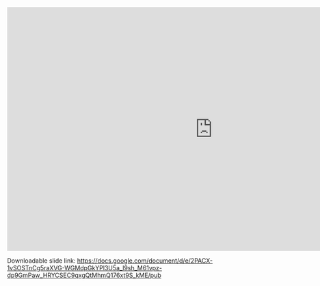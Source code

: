 <iframe frameborder="0" width="960" height="569" allowfullscreen="true" mozallowfullscreen="true" webkitallowfullscreen="true" src="https://docs.google.com/document/d/e/2PACX-1vSOSTnCg5raXVG-WGMdpGkYPl3U5a_l9sh_M61vpz-dp9GmPaw_HRYCSEC9qxgQtMhmQ176xt9S_kME/pub?embedded=true"></iframe>

Downloadable slide link: https://docs.google.com/document/d/e/2PACX-1vSOSTnCg5raXVG-WGMdpGkYPl3U5a_l9sh_M61vpz-dp9GmPaw_HRYCSEC9qxgQtMhmQ176xt9S_kME/pub
